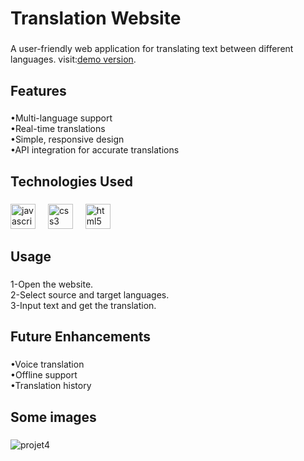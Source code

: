 <h1 align="left">Translation Website</h1>

###

<p align="left">
  A user-friendly web application for translating text between different languages. 
  visit:<a href="https://anisfed.github.io/Translate/" target="_blank">demo version</a>.
</p>

###

<h2 align="left">Features</h2>

###

<p align="left">•Multi-language support<br>•Real-time translations<br>•Simple, responsive design<br>•API integration for accurate translations</p>

###

<h2 align="left">Technologies Used</h2>

###

<div align="left">
  <img src="https://cdn.jsdelivr.net/gh/devicons/devicon/icons/javascript/javascript-original.svg" height="40" alt="javascript logo"  />
  <img width="12" />
  <img src="https://cdn.jsdelivr.net/gh/devicons/devicon/icons/css3/css3-original.svg" height="40" alt="css3 logo"  />
  <img width="12" />
  <img src="https://cdn.jsdelivr.net/gh/devicons/devicon/icons/html5/html5-original.svg" height="40" alt="html5 logo"  />
</div>

###

<h2 align="left">Usage</h2>

###

<p align="left">1-Open the website.<br>2-Select source and target languages.<br>3-Input text and get the translation.</p>

###

<h2 align="left">Future Enhancements</h2>

###

<p align="left">•Voice translation<br>•Offline support<br>•Translation history</p>

###

<h2 align="left">Some images</h2>

###
 
![projet4](https://github.com/user-attachments/assets/b03c4928-a7c1-4bcc-b351-71faaa2bca4d)
